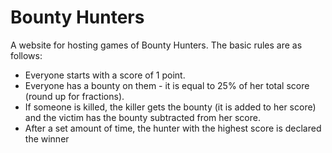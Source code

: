 # Bounty Hunters

A website for hosting games of Bounty Hunters. The basic rules are as follows:

* Everyone starts with a score of 1 point.
* Everyone has a bounty on them - it is equal to 25% of her total score 
  (round up for fractions).
* If someone is killed, the killer gets the bounty (it is added to her score)
  and the victim has the bounty subtracted from her score.
* After a set amount of time, the hunter with the highest score is declared 
  the winner

